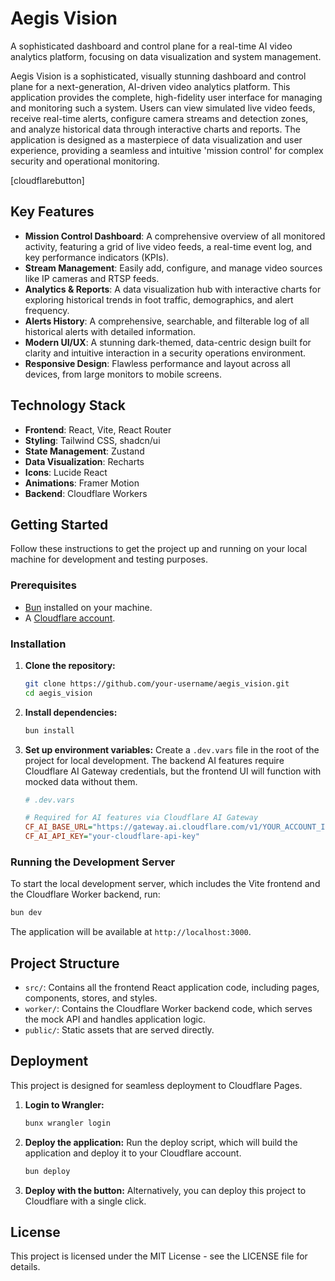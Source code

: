 # Aegis Vision

A sophisticated dashboard and control plane for a real-time AI video analytics platform, focusing on data visualization and system management.

Aegis Vision is a sophisticated, visually stunning dashboard and control plane for a next-generation, AI-driven video analytics platform. This application provides the complete, high-fidelity user interface for managing and monitoring such a system. Users can view simulated live video feeds, receive real-time alerts, configure camera streams and detection zones, and analyze historical data through interactive charts and reports. The application is designed as a masterpiece of data visualization and user experience, providing a seamless and intuitive 'mission control' for complex security and operational monitoring.

[cloudflarebutton]

## Key Features

*   **Mission Control Dashboard**: A comprehensive overview of all monitored activity, featuring a grid of live video feeds, a real-time event log, and key performance indicators (KPIs).
*   **Stream Management**: Easily add, configure, and manage video sources like IP cameras and RTSP feeds.
*   **Analytics & Reports**: A data visualization hub with interactive charts for exploring historical trends in foot traffic, demographics, and alert frequency.
*   **Alerts History**: A comprehensive, searchable, and filterable log of all historical alerts with detailed information.
*   **Modern UI/UX**: A stunning dark-themed, data-centric design built for clarity and intuitive interaction in a security operations environment.
*   **Responsive Design**: Flawless performance and layout across all devices, from large monitors to mobile screens.

## Technology Stack

*   **Frontend**: React, Vite, React Router
*   **Styling**: Tailwind CSS, shadcn/ui
*   **State Management**: Zustand
*   **Data Visualization**: Recharts
*   **Icons**: Lucide React
*   **Animations**: Framer Motion
*   **Backend**: Cloudflare Workers

## Getting Started

Follow these instructions to get the project up and running on your local machine for development and testing purposes.

### Prerequisites

*   [Bun](https://bun.sh/) installed on your machine.
*   A [Cloudflare account](https://dash.cloudflare.com/sign-up).

### Installation

1.  **Clone the repository:**
    ```bash
    git clone https://github.com/your-username/aegis_vision.git
    cd aegis_vision
    ```

2.  **Install dependencies:**
    ```bash
    bun install
    ```

3.  **Set up environment variables:**
    Create a `.dev.vars` file in the root of the project for local development. The backend AI features require Cloudflare AI Gateway credentials, but the frontend UI will function with mocked data without them.

    ```ini
    # .dev.vars

    # Required for AI features via Cloudflare AI Gateway
    CF_AI_BASE_URL="https://gateway.ai.cloudflare.com/v1/YOUR_ACCOUNT_ID/YOUR_GATEWAY_ID/openai"
    CF_AI_API_KEY="your-cloudflare-api-key"
    ```

### Running the Development Server

To start the local development server, which includes the Vite frontend and the Cloudflare Worker backend, run:

```bash
bun dev
```

The application will be available at `http://localhost:3000`.

## Project Structure

*   `src/`: Contains all the frontend React application code, including pages, components, stores, and styles.
*   `worker/`: Contains the Cloudflare Worker backend code, which serves the mock API and handles application logic.
*   `public/`: Static assets that are served directly.

## Deployment

This project is designed for seamless deployment to Cloudflare Pages.

1.  **Login to Wrangler:**
    ```bash
    bunx wrangler login
    ```

2.  **Deploy the application:**
    Run the deploy script, which will build the application and deploy it to your Cloudflare account.

    ```bash
    bun deploy
    ```

3.  **Deploy with the button:**
    Alternatively, you can deploy this project to Cloudflare with a single click.

## License

This project is licensed under the MIT License - see the LICENSE file for details.